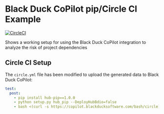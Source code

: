 # Black Duck CoPilot pip/Circle CI Example

[![CircleCI](https://img.shields.io/circleci/project/github/BlackDuckCoPilot/example-pip-circle/master.svg)](https://circleci.com/gh/BlackDuckCoPilot/example-pip-circle)

Shows a working setup for using the Black Duck CoPilot integration to analyze the risk of project dependencies

## Circle CI Setup

The `circle.yml` file has been modified to upload the generated data to Black Duck CoPilot:

```yaml
test:
  post:
    - pip install hub-pip==1.0.0
    - python setup.py hub_pip --DeployHubBdio=false
    - bash <(curl -s https://copilot.blackducksoftware.com/bash/circle) ./build/blackduck/*.jsonld
```



